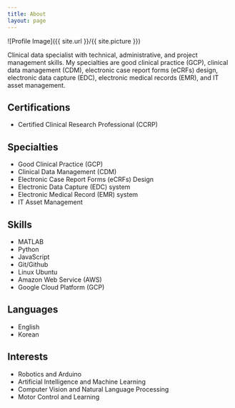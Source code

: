 ```yaml
---
title: About
layout: page
---
```

<!-- Global site tag (gtag.js) - Google Analytics -->
<script async src="https://www.googletagmanager.com/gtag/js?id=UA-130101375-1"></script>
<script>
  window.dataLayer = window.dataLayer || [];
  function gtag(){dataLayer.push(arguments);}
  gtag('js', new Date());

  gtag('config', 'UA-130101375-1');
</script>

![Profile Image]({{ site.url }}/{{ site.picture }})

<p>Clinical data specialist with technical, administrative, and project management skills. My specialties are good clinical practice (GCP), clinical data management (CDM), electronic case report forms (eCRFs) design, electronic data capture (EDC), electronic medical records (EMR), and IT asset management.</p>

<h2>Certifications</h2>
<ul>
	<li>Certified Clinical Research Professional (CCRP)</li>
</ul>

<h2>Specialties</h2>
<ul>
	<li>Good Clinical Practice (GCP)</li>
	<li>Clinical Data Management (CDM)</li>
	<li>Electronic Case Report Forms (eCRFs) Design</li>
	<li>Electronic Data Capture (EDC) system</li>
	<li>Electronic Medical Record (EMR) system</li>
	<li>IT Asset Management</li>
</ul>

<h2>Skills</h2>
<ul>
	<li>MATLAB</li>
	<li>Python</li>
	<li>JavaScript</li>
	<li>Git/Github</li>
	<li>Linux Ubuntu</li>
	<li>Amazon Web Service (AWS)</li>
	<li>Google Cloud Platform (GCP)</li>
</ul>

<h2>Languages</h2>
<ul>
	<li>English</li>
	<li>Korean</li>
</ul>

<h2>Interests</h2>
<ul>
	<li>Robotics and Arduino</li>
	<li>Artificial Intelligence and Machine Learning</li>
	<li>Computer Vision and Natural Language Processing</li>
	<li>Motor Control and Learning</li>
</ul>
